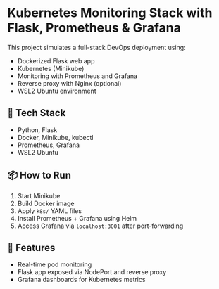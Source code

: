 # Kubernetes Monitoring Stack with Flask, Prometheus & Grafana

This project simulates a full-stack DevOps deployment using:

- Dockerized Flask web app
- Kubernetes (Minikube)
- Monitoring with Prometheus and Grafana
- Reverse proxy with Nginx (optional)
- WSL2 Ubuntu environment

## 🧰 Tech Stack

- Python, Flask
- Docker, Minikube, kubectl
- Prometheus, Grafana
- WSL2 Ubuntu

## 📦 How to Run

1. Start Minikube
2. Build Docker image
3. Apply `k8s/` YAML files
4. Install Prometheus + Grafana using Helm
5. Access Grafana via `localhost:3001` after port-forwarding

## 🔭 Features

- Real-time pod monitoring
- Flask app exposed via NodePort and reverse proxy
- Grafana dashboards for Kubernetes metrics

